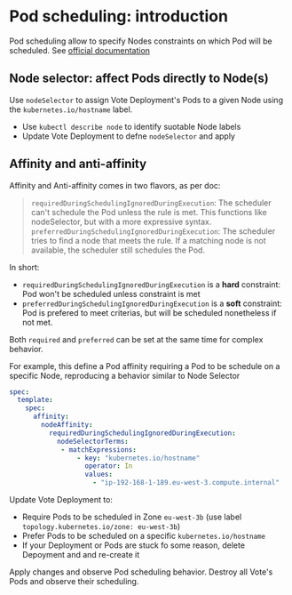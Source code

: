 # Pod scheduling: introduction

Pod scheduling allow to specify Nodes constraints on which Pod will be scheduled. See [official documentation](https://kubernetes.io/docs/concepts/scheduling-eviction/assign-pod-node/#affinity-and-anti-affinity)

## Node selector: affect Pods directly to Node(s)

Use `nodeSelector` to assign Vote Deployment's Pods to a given Node using the `kubernetes.io/hostname` label.
- Use `kubectl describe node` to identify suotable Node labels
- Update Vote Deployment to defne `nodeSelector` and apply

## Affinity and anti-affinity

Affinity and Anti-affinity comes in two flavors, as per doc:

> `requiredDuringSchedulingIgnoredDuringExecution`: The scheduler can't schedule the Pod unless the rule is met. This functions like nodeSelector, but with a more expressive syntax.
> `preferredDuringSchedulingIgnoredDuringExecution`: The scheduler tries to find a node that meets the rule. If a matching node is not available, the scheduler still schedules the Pod.

In short:
- `requiredDuringSchedulingIgnoredDuringExecution` is a **hard** constraint: Pod won't be scheduled unless constraint is met
- `preferredDuringSchedulingIgnoredDuringExecution` is a **soft** constraint: Pod is prefered to meet criterias, but will be scheduled nonetheless if not met.

Both `required` and `preferred` can be set at the same time for complex behavior.

For example, this define a Pod affinity requiring a Pod to be schedule on a specific Node, reproducing a behavior similar to Node Selector

```yml
spec:
  template:
    spec:
      affinity:
        nodeAffinity:
          requiredDuringSchedulingIgnoredDuringExecution:
            nodeSelectorTerms:
             - matchExpressions:
                 - key: "kubernetes.io/hostname"
                   operator: In
                   values:
                     - "ip-192-168-1-189.eu-west-3.compute.internal"
```

Update Vote Deployment to:
- Require Pods to be scheduled in Zone `eu-west-3b` (use label `topology.kubernetes.io/zone: eu-west-3b`)
- Prefer Pods to be scheduled on a specific `kubernetes.io/hostname`
- If your Deployment or Pods are stuck fo some reason, delete Depoyment and and re-create it

Apply changes and observe Pod scheduling behavior. Destroy all Vote's Pods and observe their scheduling. 
